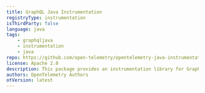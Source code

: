 ```yaml
---
title: GraphQL Java Instrumentation
registryType: instrumentation
isThirdParty: false
language: java
tags:
    - graphqljava
    - instrumentation
    - java
repo: https://github.com/open-telemetry/opentelemetry-java-instrumentation/tree/main/instrumentation/graphql-java-12.0
license: Apache 2.0
description: This package provides an instrumentation library for GraphQL Java
authors: OpenTelemetry Authors
otVersion: latest
---
```

